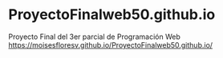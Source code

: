 # ProyectoFinalweb50.github.io
Proyecto Final del 3er parcial de Programación Web
https://moisesfloresv.github.io/ProyectoFinalweb50.github.io/

